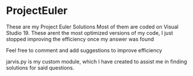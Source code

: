 # ProjectEuler
These are my Project Euler Solutions
Most of them are coded on Visual Studio 19.
These arent the most optimized versions of my code, I just stopped improving the efficiency once my answer was found

Feel free to comment and add suggestions to improve efficiency

jarvis.py is my custom module, which I have created to assist me in finding solutions for said questions. 
